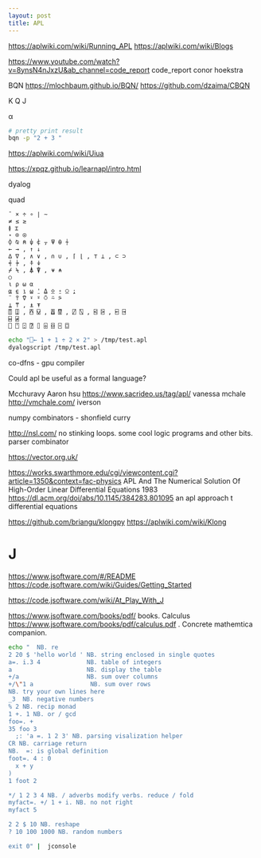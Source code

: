 ```yaml
---
layout: post
title: APL
---
```


<https://aplwiki.com/wiki/Running_APL>
<https://aplwiki.com/wiki/Blogs>

<https://www.youtube.com/watch?v=8ynsN4nJxzU&ab_channel=code_report> code_report conor hoekstra

BQN <https://mlochbaum.github.io/BQN/> <https://github.com/dzaima/CBQN>

K
Q
J

α

```bash
# pretty print result
bqn -p "2 + 3 "
```

<https://aplwiki.com/wiki/Uiua>

<https://xpqz.github.io/learnapl/intro.html>

dyalog

quad

```
¯ × ÷ ∘ ∣ ∼
≠ ≤ ≥
≬ ⌶
⋆ ⌾ ⍟
⌽ ⍉ ⍝ ⍦ ⍧ ⍪ ⍫ ⍬ ⍭
← → , ↑ ↓
∆ ∇ , ∧ ∨ , ∩ ∪ , ⌈ ⌊ , ⊤ ⊥ , ⊂ ⊃
⍅ ⍆ , ⍏ ⍖
⌿ ⍀ , ⍋ ⍒ , ⍱ ⍲
○
⍳ ⍴ ⍵ ⍺
⍶ ⍷ ⍸ ⍹ ⍘ ⍙ ⍚ ⍛ ⍜ ⍮
¨ ⍡ ⍢ ⍣ ⍤ ⍥ ⍨ ⍩
⍊ ⍑ , ⍎ ⍕
⍐ ⍗ , ⍓ ⍌ , ⍍ ⍔ , ⍁ ⍂ , ⍃ ⍄ , ⍇ ⍈
⌸ ⍯
⎕ ⍞ ⍠ ⍰ ⌷ ⌹ ⌺ ⌻ ⌼

```

```bash
echo "⎕← 1 + 1 ÷ 2 × 2" > /tmp/test.apl
dyalogscript /tmp/test.apl


```

co-dfns - gpu compiler

Could apl be useful as a formal language?

Mcchuravy
Aaron hsu <https://www.sacrideo.us/tag/apl/>
vanessa mchale <http://vmchale.com/>
iverson

numpy
combinators - shonfield curry

<http://nsl.com/> no stinking loops. some cool logic programs and other bits. parser combinator

<https://vector.org.uk/>

<https://works.swarthmore.edu/cgi/viewcontent.cgi?article=1350&context=fac-physics> APL And The Numerical Solution Of High-Order Linear Differential Equations  1983
<https://dl.acm.org/doi/abs/10.1145/384283.801095> an apl approach t differential equations

<https://github.com/briangu/klongpy> <https://aplwiki.com/wiki/Klong>

# J

<https://www.jsoftware.com/#/README>
<https://code.jsoftware.com/wiki/Guides/Getting_Started>

<https://code.jsoftware.com/wiki/At_Play_With_J>

<https://www.jsoftware.com/books/pdf/> books. Calculus <https://www.jsoftware.com/books/pdf/calculus.pdf> . Concrete mathemtica companion.

```bash
echo "  NB. re
2 20 $ 'hello world ' NB. string enclosed in single quotes
a=. i.3 4             NB. table of integers
a                     NB. display the table   
+/a                   NB. sum over columns
+/\"1 a                NB. sum over rows
NB. try your own lines here
_3  NB. negative numbers
% 2 NB. recip monad
1 +. 1 NB. or / gcd
foo=. +
35 foo 3
  ;: 'a =. 1 2 3' NB. parsing visalization helper
CR NB. carriage return 
NB.  =: is global definition
foot=. 4 : 0
  x + y
)
1 foot 2

*/ 1 2 3 4 NB. / adverbs modify verbs. reduce / fold
myfact=. +/ 1 + i. NB. no not right
myfact 5

2 2 $ 10 NB. reshape
? 10 100 1000 NB. random numbers

exit 0" |  jconsole

```
